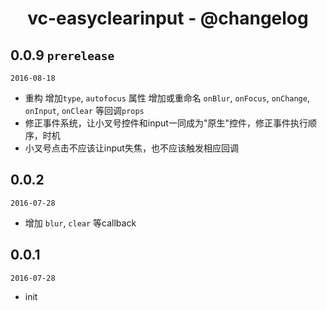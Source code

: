 <h1 align="center">vc-easyclearinput - @changelog</h1>

## 0.0.9 `prerelease`

`2016-08-18`

- 重构 增加`type`, `autofocus` 属性 增加或重命名 `onBlur`, `onFocus`, `onChange`, `onInput`, `onClear` 等回调`props`
- 修正事件系统，让小叉号控件和input一同成为"原生"控件，修正事件执行顺序，时机 
- 小叉号点击不应该让input失焦，也不应该触发相应回调

## 0.0.2

`2016-07-28`

- 增加 `blur`, `clear` 等callback

## 0.0.1

`2016-07-28`

- init

